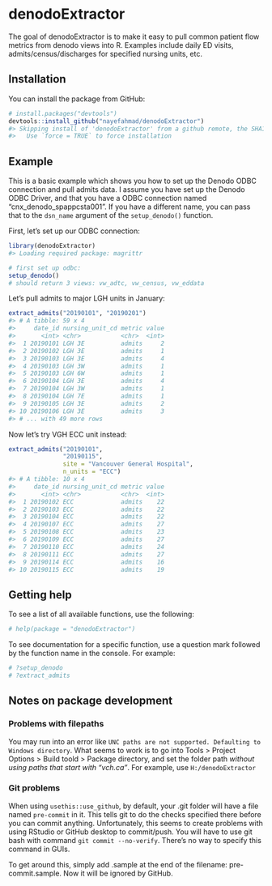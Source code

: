 
<!-- README.md is generated from README.Rmd. Please edit that file -->

# denodoExtractor

<!-- badges: start -->

<!-- badges: end -->

The goal of denodoExtractor is to make it easy to pull common patient
flow metrics from denodo views into R. Examples include daily ED visits,
admits/census/discharges for specified nursing units, etc.

## Installation

You can install the package from GitHub:

``` r
# install.packages("devtools")
devtools::install_github("nayefahmad/denodoExtractor")
#> Skipping install of 'denodoExtractor' from a github remote, the SHA1 (1caa9696) has not changed since last install.
#>   Use `force = TRUE` to force installation
```

## Example

This is a basic example which shows you how to set up the Denodo ODBC
connection and pull admits data. I assume you have set up the Denodo
ODBC Driver, and that you have a ODBC connection named
“cnx\_denodo\_spappcsta001”. If you have a different name, you can
pass that to the `dsn_name` argument of the `setup_denodo()` function.

First, let’s set up our ODBC connection:

``` r
library(denodoExtractor)
#> Loading required package: magrittr

# first set up odbc: 
setup_denodo()
# should return 3 views: vw_adtc, vw_census, vw_eddata
```

Let’s pull admits to major LGH units in January:

``` r
extract_admits("20190101", "20190201")
#> # A tibble: 59 x 4
#>     date_id nursing_unit_cd metric value
#>       <int> <chr>           <chr>  <int>
#>  1 20190101 LGH 3E          admits     2
#>  2 20190102 LGH 3E          admits     1
#>  3 20190103 LGH 3E          admits     4
#>  4 20190103 LGH 3W          admits     1
#>  5 20190103 LGH 6W          admits     1
#>  6 20190104 LGH 3E          admits     4
#>  7 20190104 LGH 3W          admits     1
#>  8 20190104 LGH 7E          admits     1
#>  9 20190105 LGH 3E          admits     2
#> 10 20190106 LGH 3E          admits     3
#> # ... with 49 more rows
```

Now let’s try VGH ECC unit instead:

``` r
extract_admits("20190101", 
               "20190115",
               site = "Vancouver General Hospital", 
               n_units = "ECC")
#> # A tibble: 10 x 4
#>     date_id nursing_unit_cd metric value
#>       <int> <chr>           <chr>  <int>
#>  1 20190102 ECC             admits    22
#>  2 20190103 ECC             admits    22
#>  3 20190104 ECC             admits    22
#>  4 20190107 ECC             admits    27
#>  5 20190108 ECC             admits    23
#>  6 20190109 ECC             admits    27
#>  7 20190110 ECC             admits    24
#>  8 20190111 ECC             admits    27
#>  9 20190114 ECC             admits    16
#> 10 20190115 ECC             admits    19
```

## Getting help

To see a list of all available functions, use the following:

``` r
# help(package = "denodoExtractor")
```

To see documentation for a specific function, use a question mark
followed by the function name in the console. For example:

``` r
# ?setup_denodo
# ?extract_admits
```

## Notes on package development

### Problems with filepaths

You may run into an error like `UNC paths are not supported. Defaulting
to Windows directory`. What seems to work is to go into Tools \> Project
Options \> Build toold \> Package directory, and set the folder path
*without using paths that start with “vch.ca”*. For example, use
`H:/denodoExtractor`

### Git problems

When using `usethis::use_github`, by default, your .git folder will have
a file named `pre-commit` in it. This tells git to do the checks
specified there before you can commit anything. Unfortunately, this
seems to create problems with using RStudio or GitHub desktop to
commit/push. You will have to use git bash with command `git commit
--no-verify`. There’s no way to specify this command in GUIs.

To get around this, simply add .sample at the end of the filename:
pre-commit.sample. Now it will be ignored by GitHub.
